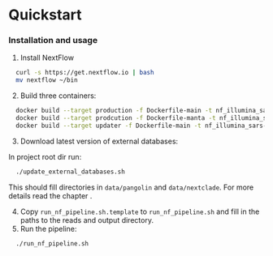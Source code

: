 # Quickstart

### Installation and usage

1. Install NextFlow

```bash
  curl -s https://get.nextflow.io | bash
  mv nextflow ~/bin
```

2. Build three containers:

```bash
  docker build --target production -f Dockerfile-main -t nf_illumina_sars-3.0-main .
  docker build --target prodcution -f Dockerfile-manta -t nf_illumina_sars-3.0-manta .
  docker build --target updater -f Dockerfile-main -t nf_illumina_sars-3.0-updater:latest .
```

3. Download latest version of external databases:

In project root dir run:
```bash
  ./update_external_databases.sh
```
This should fill directories in `data/pangolin` and `data/nextclade`.
For more details read the chapter [](updates.md).

4. Copy `run_nf_pipeline.sh.template` to `run_nf_pipeline.sh` and fill in the paths to the reads and output directory.
5. Run the pipeline:

```bash
  ./run_nf_pipeline.sh
```